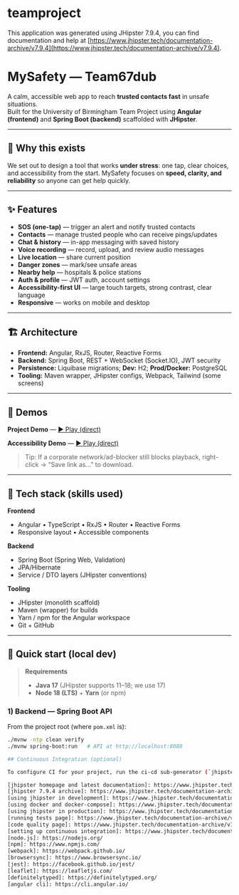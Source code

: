 # teamproject

This application was generated using JHipster 7.9.4, you can find documentation and help at [https://www.jhipster.tech/documentation-archive/v7.9.4](https://www.jhipster.tech/documentation-archive/v7.9.4).

# MySafety — Team67dub

A calm, accessible web app to reach **trusted contacts fast** in unsafe situations.  
Built for the University of Birmingham Team Project using **Angular (frontend)** and **Spring Boot (backend)** scaffolded with **JHipster**.

---

## 🧭 Why this exists

We set out to design a tool that works **under stress**: one tap, clear choices, and accessibility from the start. MySafety focuses on **speed, clarity, and reliability** so anyone can get help quickly.

---

## ✨ Features

- **SOS (one-tap)** — trigger an alert and notify trusted contacts
- **Contacts** — manage trusted people who can receive pings/updates
- **Chat & history** — in-app messaging with saved history
- **Voice recording** — record, upload, and review audio messages
- **Live location** — share current position
- **Danger zones** — mark/see unsafe areas
- **Nearby help** — hospitals & police stations
- **Auth & profile** — JWT auth, account settings
- **Accessibility-first UI** — large touch targets, strong contrast, clear language
- **Responsive** — works on mobile and desktop

---

## 🏗️ Architecture

- **Frontend:** Angular, RxJS, Router, Reactive Forms  
- **Backend:** Spring Boot, REST + WebSocket (Socket.IO), JWT security  
- **Persistence:** Liquibase migrations; **Dev:** H2; **Prod/Docker:** PostgreSQL  
- **Tooling:** Maven wrapper, JHipster configs, Webpack, Tailwind (some screens)

---
## 🎥 Demos

**Project Demo** — [▶️ Play (direct)](https://raw.githubusercontent.com/hebarasmy/team67dub-main/main/docs/T6704-app-demo-1.mp4)

**Accessibility Demo** — [▶️ Play (direct)](https://raw.githubusercontent.com/hebarasmy/team67dub-main/main/docs/T67P05-a11y-demo.mp4)

> Tip: If a corporate network/ad-blocker still blocks playback, right-click → “Save link as…” to download.

---

## 🧰 Tech stack (skills used)

**Frontend**
- Angular • TypeScript • RxJS • Router • Reactive Forms
- Responsive layout • Accessible components

**Backend**
- Spring Boot (Spring Web, Validation)
- JPA/Hibernate
- Service / DTO layers (JHipster conventions)

**Tooling**
- JHipster (monolith scaffold)
- Maven (wrapper) for builds
- Yarn / npm for the Angular workspace
- Git + GitHub

---

## 🚀 Quick start (local dev)

> **Requirements**
> - **Java 17** (JHipster supports 11–18; we use 17)
> - **Node 18 (LTS)** + **Yarn** (or npm)

### 1) Backend — Spring Boot API

From the project root (where `pom.xml` is):

```bash
./mvnw -ntp clean verify
./mvnw spring-boot:run   # API at http://localhost:8080

## Continuous Integration (optional)

To configure CI for your project, run the ci-cd sub-generator (`jhipster ci-cd`), this will let you generate configuration files for a number of Continuous Integration systems. Consult the [Setting up Continuous Integration][] page for more information.

[jhipster homepage and latest documentation]: https://www.jhipster.tech
[jhipster 7.9.4 archive]: https://www.jhipster.tech/documentation-archive/v7.9.4
[using jhipster in development]: https://www.jhipster.tech/documentation-archive/v7.9.4/development/
[using docker and docker-compose]: https://www.jhipster.tech/documentation-archive/v7.9.4/docker-compose
[using jhipster in production]: https://www.jhipster.tech/documentation-archive/v7.9.4/production/
[running tests page]: https://www.jhipster.tech/documentation-archive/v7.9.4/running-tests/
[code quality page]: https://www.jhipster.tech/documentation-archive/v7.9.4/code-quality/
[setting up continuous integration]: https://www.jhipster.tech/documentation-archive/v7.9.4/setting-up-ci/
[node.js]: https://nodejs.org/
[npm]: https://www.npmjs.com/
[webpack]: https://webpack.github.io/
[browsersync]: https://www.browsersync.io/
[jest]: https://facebook.github.io/jest/
[leaflet]: https://leafletjs.com/
[definitelytyped]: https://definitelytyped.org/
[angular cli]: https://cli.angular.io/
